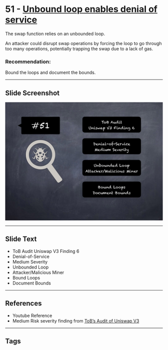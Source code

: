 
# 51 - [Unbound loop enables denial of service](./Unbound%20loop%20enables%20denial%20of%20service.md)

The swap function relies on an unbounded loop. 

An attacker could disrupt swap operations by forcing the loop to go through too many operations, potentially trapping the swap due to a lack of gas.

### Recommendation:
Bound the loops and document the bounds.
___
## Slide Screenshot
![051.jpg](../../images/7.%20Audit%20Findings%20101/051.jpg)
___
## Slide Text
- ToB Audit Uniswap V3 Finding 6
- Denial-of-Service
- Medium Severity
- Unbounded Loop
- Attacker/Malicious Miner
- Bound Loops
- Document Bounds
___
## References
- Youtube Reference
- Medium Risk severity finding from [ToB’s Audit of Uniswap V3](https://github.com/Uniswap/uniswap-v3-core/blob/main/audits/tob/audit.pdf)
___
## Tags
